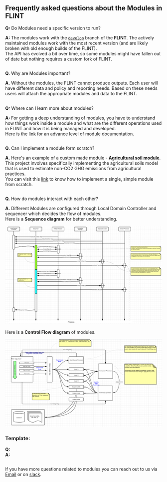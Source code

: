 ## Frequently asked questions about the Modules in FLINT


**Q:**  Do Modules need a specific version to run? 

**A:** The modules work with the [`develop`](https://github.com/moja-global/FLINT/tree/develop) branch of the **FLINT**. The actively maintained modules work with the most recent version (and are likely broken with old enough builds of the FLINT).  
The API has evolved a bit over time, so some modules might have fallen out of date but nothing requires a custom fork of FLINT.

##
**Q.** Why are Modules important?

**A.** Without the modules, the FLINT cannot produce outputs. Each user will have different data and policy and reporting needs. Based on these needs users will attach the appropriate modules and data to the FLINT. 

## 
**Q:** Where can I learn more about modules?

**A:** For getting a deep understanding of modules, you have to understand how things work inside a module and what are the different operations used in FLINT and how it is being managed and developed.  
Here is the [link](https://github.com/moja-global/FLINT.Modules.docs/blob/develop/modules.md) for an advance level of module documentation.
##

**Q.** Can I implement a module form scratch?

**A.** Here's an example of a custom made module - [**Agricultural soil module**](https://github.com/moja-global/FLINT.Module.Agricultural_Soil_Model).   
This project involves specifically implementing the agricultural soils model that is used to estimate non-CO2 GHG emissions from agricultural practices.   
You can visit this [link](https://github.com/moja-global/FLINT.Modules.docs/blob/develop/modules.md#developing-modules) to know how to implement a single, simple module from scratch.


##
**Q.** How do modules interact with each other?

**A.** Different Modules are configured through Local Domain Controller and sequencer which decides the flow of modules.   
Here is a **Sequence diagram** for better understanding.

![Modules-Interaction](assets/modules_interaction.png)    

Here is a **Control Flow diagram** of modules.

![ControlFlow](assets/control_flow.png)



### Template:   
**Q:**   
**A:**

##
If you have more questions related to modules you can reach out to us via [Email]((mailto:info@moja.global)) or on [slack](https://join.slack.com/t/mojaglobal/shared_invite/zt-o6ta1ug0-rVLjAo460~d7JbZ~HpFFtw ).